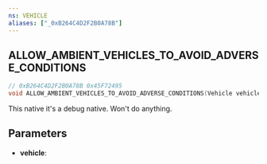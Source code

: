 ```yaml
---
ns: VEHICLE
aliases: ["_0xB264C4D2F2B0A78B"]
---
```

## ALLOW_AMBIENT_VEHICLES_TO_AVOID_ADVERSE_CONDITIONS

```c
// 0xB264C4D2F2B0A78B 0x45F72495
void ALLOW_AMBIENT_VEHICLES_TO_AVOID_ADVERSE_CONDITIONS(Vehicle vehicle);
```

This native it's a debug native. Won't do anything.

## Parameters
* **vehicle**: 

